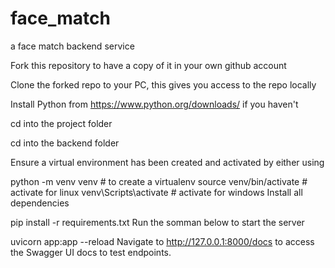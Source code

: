 # face_match
 a face match backend service

Fork this repository to have a copy of it in your own github account

Clone the forked repo to your PC, this gives you access to the repo locally

Install Python from https://www.python.org/downloads/ if you haven't

cd into the project folder

cd into the backend folder

Ensure a virtual environment has been created and activated by either using

python -m venv venv # to create a virtualenv
source venv/bin/activate # activate for linux
venv\Scripts\activate # activate for windows
Install all dependencies

pip install -r requirements.txt
Run the somman below to start the server

uvicorn app:app --reload
Navigate to http://127.0.0.1:8000/docs to access the Swagger UI docs to test endpoints.
